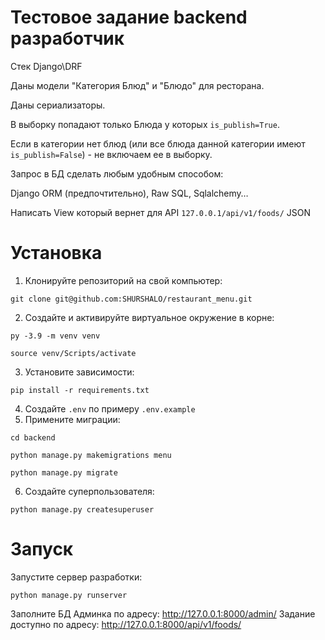 # Тестовое задание backend разработчик
Стек Django\DRF

Даны модели "Категория Блюд" и "Блюдо" для ресторана.

Даны сериализаторы.

В выборку попадают только Блюда у которых `is_publish=True`.

Если в категории нет блюд (или все блюда данной категории имеют `is_publish=False`) - не включаем ее в выборку.

Запрос в БД сделать любым удобным способом:

Django ORM (предпочтительно), Raw SQL, Sqlalchemy…

Написать View который вернет для API `127.0.0.1/api/v1/foods/` JSON

# Установка

1. Клонируйте репозиторий на свой компьютер:
```
git clone git@github.com:SHURSHALO/restaurant_menu.git
```
2. Создайте и активируйте виртуальное окружение в корне:
```
py -3.9 -m venv venv
```
```
source venv/Scripts/activate
```
3. Установите зависимости:
```
pip install -r requirements.txt
```
4. Создайте `.env` по примеру `.env.example`
5. Примените миграции:
```
cd backend
```
```
python manage.py makemigrations menu
```
```
python manage.py migrate
```
6. Создайте суперпользователя:
```
python manage.py createsuperuser
```
# Запуск

Запустите сервер разработки:
```
python manage.py runserver
```
Заполните БД
Админка по адресу: http://127.0.0.1:8000/admin/
Задание доступно по адресу: http://127.0.0.1:8000/api/v1/foods/
